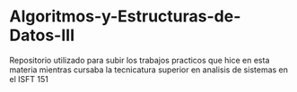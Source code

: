 # Algoritmos-y-Estructuras-de-Datos-III
Repositorio utilizado para subir los trabajos practicos que hice en esta materia mientras cursaba la tecnicatura superior en analisis de sistemas en el ISFT 151
